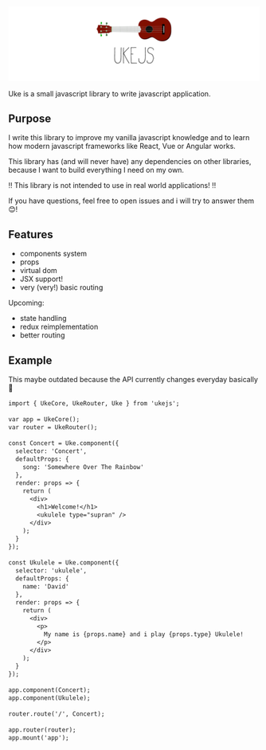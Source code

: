 ![UkeJS Logo](assets/logo.png)

Uke is a small javascript library to write javascript application.

## Purpose

I write this library to improve my vanilla javascript knowledge and to learn
how modern javascript frameworks like React, Vue or Angular works.

This library has (and will never have) any dependencies on other libraries, because I want to build everything I need on my own.

‼ This library is not intended to use in real world applications! ‼

If you have questions, feel free to open issues and i will try to answer them 😊!

## Features

* components system
* props
* virtual dom
* JSX support!
* very (very!) basic routing

Upcoming:

* state handling
* redux reimplementation
* better routing

## Example

This maybe outdated because the API currently changes everyday basically 🤷

```
import { UkeCore, UkeRouter, Uke } from 'ukejs';

var app = UkeCore();
var router = UkeRouter();

const Concert = Uke.component({
  selector: 'Concert',
  defaultProps: {
    song: 'Somewhere Over The Rainbow'
  },
  render: props => {
    return (
      <div>
        <h1>Welcome!</h1>
        <ukulele type="supran" />
      </div>
    );
  }
});

const Ukulele = Uke.component({
  selector: 'ukulele',
  defaultProps: {
    name: 'David'
  },
  render: props => {
    return (
      <div>
        <p>
          My name is {props.name} and i play {props.type} Ukulele!
        </p>
      </div>
    );
  }
});

app.component(Concert);
app.component(Ukulele);

router.route('/', Concert);

app.router(router);
app.mount('app');
```
